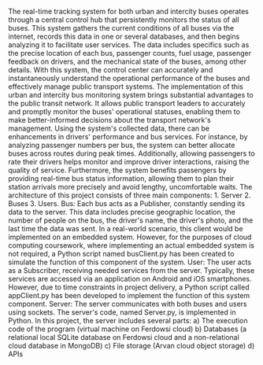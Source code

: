 The real-time tracking system for both urban and intercity buses operates through a central control hub that persistently monitors the status of all buses. This system gathers the current conditions of all buses via the internet, records this data in one or several databases, and then begins analyzing it to facilitate user services. The data includes specifics such as the precise location of each bus, passenger counts, fuel usage, passenger feedback on drivers, and the mechanical state of the buses, among other details. With this system, the control center can accurately and instantaneously understand the operational performance of the buses and effectively manage public transport systems.
The implementation of this urban and intercity bus monitoring system brings substantial advantages to the public transit network. It allows public transport leaders to accurately and promptly monitor the buses' operational statuses, enabling them to make better-informed decisions about the transport network's management. Using the system's collected data, there can be enhancements in drivers' performance and bus services. For instance, by analyzing passenger numbers per bus, the system can better allocate buses across routes during peak times. Additionally, allowing passengers to rate their drivers helps monitor and improve driver interactions, raising the quality of service. Furthermore, the system benefits passengers by providing real-time bus status information, allowing them to plan their station arrivals more precisely and avoid lengthy, uncomfortable waits.
The architecture of this project consists of three main components: 1. Server 2. Buses 3. Users.
Bus: Each bus acts as a Publisher, constantly sending its data to the server. This data includes precise geographic location, the number of people on the bus, the driver's name, the driver's photo, and the last time the data was sent. In a real-world scenario, this client would be implemented on an embedded system. However, for the purposes of cloud computing coursework, where implementing an actual embedded system is not required, a Python script named busClient.py has been created to simulate the function of this component of the system.
User: The user acts as a Subscriber, receiving needed services from the server. Typically, these services are accessed via an application on Android and iOS smartphones. However, due to time constraints in project delivery, a Python script called appClient.py has been developed to implement the function of this system component.
Server: The server communicates with both buses and users using sockets. The server's code, named Server.py, is implemented in Python. In this project, the server includes several parts:
  a) The execution code of the program (virtual machine on Ferdowsi cloud)
  b) Databases (a relational local SQLite database on Ferdowsi cloud and a non-relational cloud database in MongoDB)
  c) File storage (Arvan cloud object storage)
  d) APIs
